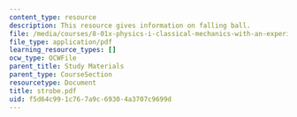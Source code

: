 ```yaml
---
content_type: resource
description: This resource gives information on falling ball.
file: /media/courses/8-01x-physics-i-classical-mechanics-with-an-experimental-focus-fall-2002/f5d64c991c767a9c69304a3707c9699d_strobe.pdf
file_type: application/pdf
learning_resource_types: []
ocw_type: OCWFile
parent_title: Study Materials
parent_type: CourseSection
resourcetype: Document
title: strobe.pdf
uid: f5d64c99-1c76-7a9c-6930-4a3707c9699d
---
```

